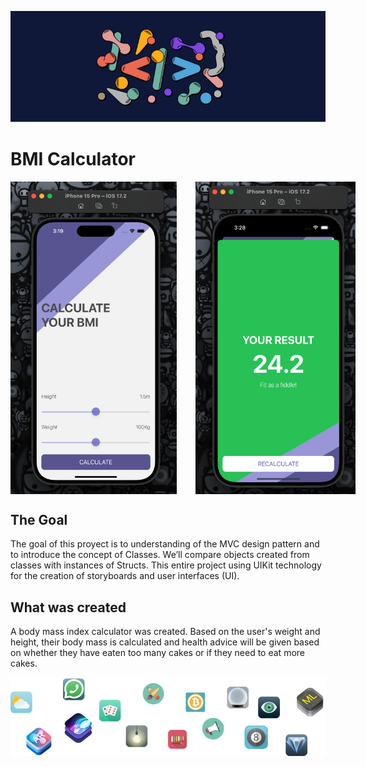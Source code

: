 
![App Banner](Documentation/Banner.png)

#  BMI Calculator

<div style="display: flex; justify-content: left;">
    <img src="Documentation/StoryboardScreenOne.png" alt="Imagen 1" style="margin-right: 30px; with: 500px; height: 500px">
    <img src="Documentation/StoryboardScreenTwo.png" alt="Imagen 1" style="margin-right: 30px; with: 500px; height: 500px">
</div>

## The Goal

The goal of this proyect is to understanding of the MVC design pattern and to introduce the concept of Classes. We’ll compare objects created from classes with instances of Structs. This entire project using UIKit technology for the creation of storyboards and user interfaces (UI).

## What was created

A body mass index calculator was created. Based on the user's weight and height, their body mass is calculated and health advice will be given based on whether they have eaten too many cakes or if they need to eat more cakes.

![End Banner](Documentation/readme-end-banner.png)
